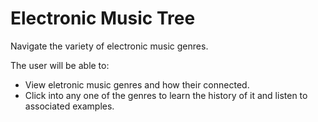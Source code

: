 # Electronic Music Tree

Navigate the variety of electronic music genres.

The user will be able to:

- View eletronic music genres and how their connected.
- Click into any one of the genres to learn the history of it and listen to associated examples.
